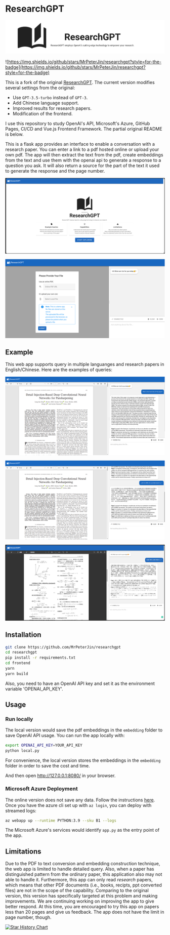 # ResearchGPT

![banner](images/banner.png)

![https://img.shields.io/github/stars/MrPeterJin/researchgpt?style=for-the-badge](https://img.shields.io/github/stars/MrPeterJin/researchgpt?style=for-the-badge)

This is a fork of the original [ResearchGPT](https://github.com/mukulpatnaik/researchgpt). The current version modifies several settings from the original:
- Use `GPT-3.5-turbo` instead of `GPT-3`.
- Add Chinese language support.
- Improved results for research papers.
- Modification of the frontend.

I use this repository to study OpenAI's API, Microsoft's Azure, GitHub Pages, CI/CD and Vue.js Frontend Framework. The partial original README is below. 

This is a flask app provides an interface to enable a conversation with a research paper. You can enter a link to a pdf hosted online or upload your own pdf. The app will then extract the text from the pdf, create embeddings from the text and use them with the openai api to generate a response to a question you ask. It will also return a source for the part of the text it used to generate the response and the page number.

![home](/images/home.png)

![home2](/images/home2.png)

## Example 
This web app supports query in multiple languanges and research papers in English/Chinese. Here are the examples of queries:

![demo](/images/demo.png)

![demo2](/images/demo2.png)

![demo3](/images/demo3.png)

## Installation

```bash
git clone https://github.com/MrPeterJin/researchgpt
cd researchgpt
pip install -r requirements.txt
cd frontend
yarn
yarn build
```

Also, you need to have an OpenAI API key and set it as the environment variable 'OPENAI_API_KEY'.

## Usage

### Run locally
The local version would save the pdf embeddings in the `embedding` folder to save OpenAI API usage. You can run the app locally with:

```bash
export OPENAI_API_KEY=YOUR_API_KEY
python local.py
```

For convenience, the local version stores the embeddings in the `embedding` folder in order to save the cost and time. 

And then open http://127.0.0.1:8080/ in your browser.

### Microsoft Azure Deployment

The online version does not save any data. Follow the instructions [here](https://learn.microsoft.com/zh-cn/azure/app-service/quickstart-python?tabs=flask%2Cwindows%2Cazure-cli%2Cvscode-deploy%2Cdeploy-instructions-azportal%2Cterminal-bash%2Cdeploy-instructions-zip-azcli). Once you have the azure cli set up with `az login`, you can deploy with streamed logs:

```bash
az webapp up --runtime PYTHON:3.9 --sku B1 --logs
```
The Microsoft Azure's services would identify `app.py` as the entry point of the app. 

## Limitations
Due to the PDF to text conversion and embedding construction technique, the web app is limited to handle detailed query. Also, when a paper has distinguished pattern from the ordinary paper, this application also may not able to handle it. Furthermore, this app can only read *research* papers, which means that other PDF documents (i.e., books, recipts, ppt converted files) are not in the scope of the capability. Comparing to the original version, this version has specifically targeted at this problem and making improvements. We are continuing working on improving the app to give better respond. At this time, you are encouraged to try this app on papers less than 20 pages and give us feedback. The app does not have the limit in page number, though.

[![Star History Chart](https://api.star-history.com/svg?repos=MrPeterJin/researchgpt&type=Date)](https://star-history.com/#MrPeterJin/researchgpt&Date)


